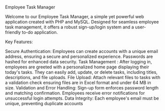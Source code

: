 Employee Task Manager

Welcome to our Employee Task Manager, a simple yet powerful web application created with PHP and MySQL. Designed for seamless employee task management, it offers a robust sign-up/login system and a user-friendly to-do application.

Key Features:

Secure Authentication: 
            Employees can create accounts with a unique email address, ensuring a secure and personalized experience. Passwords are hashed for enhanced data security.
Task Management
          : After logging in, employees are greeted with a personalized home page displaying their today's tasks. They can easily add, update, or delete tasks, including titles, descriptions, and file uploads.
File Upload:
          Attach relevant files to tasks with a validation check ensuring files are in Excel format and under 64 MB in size.
Validation and Error Handling:
          Sign-up form enforces password length and matching confirmation. Employees receive error notifications for unsuccessful login attempts.
Data Integrity: 
          Each employee's email must be unique, preventing duplicate accounts
